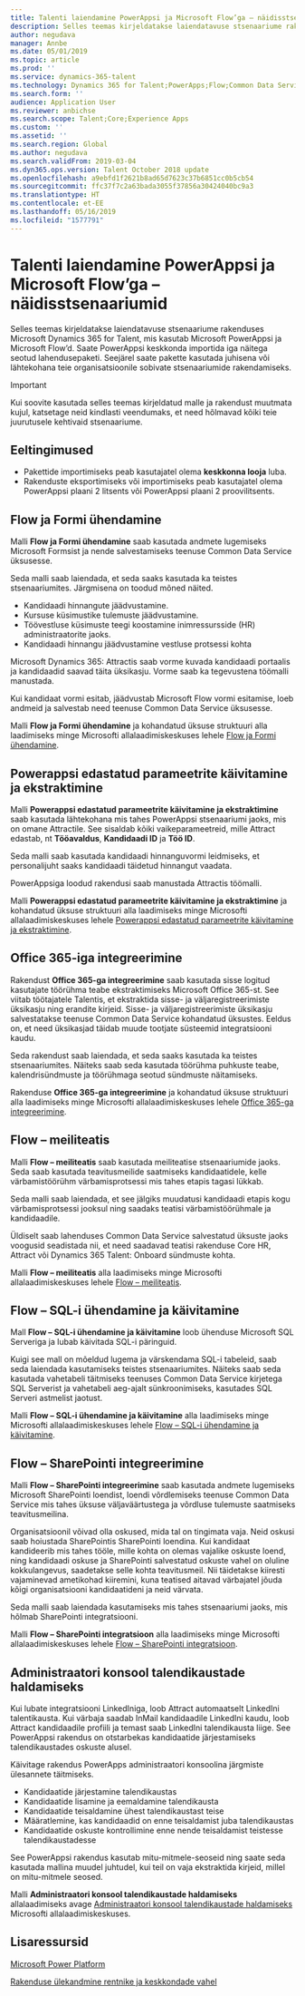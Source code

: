 ```yaml
---
title: Talenti laiendamine PowerAppsi ja Microsoft Flow’ga – näidisstsenaariumid
description: Selles teemas kirjeldatakse laiendatavuse stsenaariume rakenduses Microsoft Dynamics 365 for Talent, mis kasutab Microsoft PowerAppsi ja Microsoft Flow’d.
author: negudava
manager: Annbe
ms.date: 05/01/2019
ms.topic: article
ms.prod: ''
ms.service: dynamics-365-talent
ms.technology: Dynamics 365 for Talent;PowerApps;Flow;Common Data Service
ms.search.form: ''
audience: Application User
ms.reviewer: anbichse
ms.search.scope: Talent;Core;Experience Apps
ms.custom: ''
ms.assetid: ''
ms.search.region: Global
ms.author: negudava
ms.search.validFrom: 2019-03-04
ms.dyn365.ops.version: Talent October 2018 update
ms.openlocfilehash: a9ebfd1f2621b8ad65d7623c37b6851cc0b5cb54
ms.sourcegitcommit: ffc37f7c2a63bada3055f37856a30424040bc9a3
ms.translationtype: HT
ms.contentlocale: et-EE
ms.lasthandoff: 05/16/2019
ms.locfileid: "1577791"
---
```

# <a name="extend-talent-by-using-powerapps-and-microsoft-flow---example-scenarios"></a>Talenti laiendamine PowerAppsi ja Microsoft Flow’ga – näidisstsenaariumid

Selles teemas kirjeldatakse laiendatavuse stsenaariume rakenduses Microsoft Dynamics 365 for Talent, mis kasutab Microsoft PowerAppsi ja Microsoft Flow’d. Saate PowerAppsi keskkonda importida iga näitega seotud lahendusepaketi. Seejärel saate pakette kasutada juhisena või lähtekohana teie organisatsioonile sobivate stsenaariumide rakendamiseks.

> [!IMPORTANT]
> Kui soovite kasutada selles teemas kirjeldatud malle ja rakendust muutmata kujul, katsetage neid kindlasti veendumaks, et need hõlmavad kõiki teie juurutusele kehtivaid stsenaariume.


## <a name="prerequisites"></a>Eeltingimused

- Pakettide importimiseks peab kasutajatel olema **keskkonna looja** luba.
- Rakenduste eksportimiseks või importimiseks peab kasutajatel olema PowerAppsi plaani 2 litsents või PowerAppsi plaani 2 proovilitsents.

## <a name="flow--form-connect"></a>Flow ja Formi ühendamine

Malli **Flow ja Formi ühendamine** saab kasutada andmete lugemiseks Microsoft Formsist ja nende salvestamiseks teenuse Common Data Service üksusesse.

Seda malli saab laiendada, et seda saaks kasutada ka teistes stsenaariumites. Järgmisena on toodud mõned näited.

- Kandidaadi hinnangute jäädvustamine.
- Kursuse küsimustike tulemuste jäädvustamine.
- Töövestluse küsimuste teegi koostamine inimressursside (HR) administraatorite jaoks.
- Kandidaadi hinnangu jäädvustamine vestluse protsessi kohta

Microsoft Dynamics 365: Attractis saab vorme kuvada kandidaadi portaalis ja kandidaadid saavad täita üksikasju. Vorme saab ka tegevustena töömalli manustada.

Kui kandidaat vormi esitab, jäädvustab Microsoft Flow vormi esitamise, loeb andmeid ja salvestab need teenuse Common Data Service üksusesse.

Malli **Flow ja Formi ühendamine** ja kohandatud üksuse struktuuri alla laadimiseks minge Microsofti allalaadimiskeskuses lehele [Flow ja Formi ühendamine](https://go.microsoft.com/fwlink/?linkid=2081988).

## <a name="initiate-and-extract-parameters-passed-to-powerapps"></a>Powerappsi edastatud parameetrite käivitamine ja ekstraktimine

Malli **Powerappsi edastatud parameetrite käivitamine ja ekstraktimine** saab kasutada lähtekohana mis tahes PowerAppsi stsenaariumi jaoks, mis on omane Attractile. See sisaldab kõiki vaikeparameetreid, mille Attract edastab, nt **Tööavaldus**, **Kandidaadi ID** ja **Töö ID**.

Seda malli saab kasutada kandidaadi hinnanguvormi leidmiseks, et personalijuht saaks kandidaadi täidetud hinnangut vaadata.

PowerAppsiga loodud rakendusi saab manustada Attractis töömalli.

Malli **Powerappsi edastatud parameetrite käivitamine ja ekstraktimine** ja kohandatud üksuse struktuuri alla laadimiseks minge Microsofti allalaadimiskeskuses lehele [Powerappsi edastatud parameetrite käivitamine ja ekstraktimine](https://go.microsoft.com/fwlink/?linkid=2081991).

## <a name="integration-with-office-365"></a>Office 365-iga integreerimine

Rakendust **Office 365-ga integreerimine** saab kasutada sisse logitud kasutajate töörühma teabe ekstraktimiseks Microsoft Office 365-st. See viitab töötajatele Talentis, et ekstraktida sisse- ja väljaregistreerimiste üksikasju ning erandite kirjeid. Sisse- ja väljaregistreerimiste üksikasju salvestatakse teenuse Common Data Service kohandatud üksustes. Eeldus on, et need üksikasjad täidab muude tootjate süsteemid integratsiooni kaudu.

Seda rakendust saab laiendada, et seda saaks kasutada ka teistes stsenaariumites. Näiteks saab seda kasutada töörühma puhkuste teabe, kalendrisündmuste ja töörühmaga seotud sündmuste näitamiseks.

Rakenduse **Office 365-ga integreerimine** ja kohandatud üksuse struktuuri alla laadimiseks minge Microsofti allalaadimiskeskuses lehele [Office 365-ga integreerimine](https://go.microsoft.com/fwlink/?linkid=2081787).

## <a name="flow--email-notification"></a>Flow – meiliteatis

Malli **Flow – meiliteatis** saab kasutada meiliteatise stsenaariumide jaoks. Seda saab kasutada teavitusmeilide saatmiseks kandidaatidele, kelle värbamistöörühm värbamisprotsessi mis tahes etapis tagasi lükkab.

Seda malli saab laiendada, et see jälgiks muudatusi kandidaadi etapis kogu värbamisprotsessi jooksul ning saadaks teatisi värbamistöörühmale ja kandidaadile.

Üldiselt saab lahenduses Common Data Service salvestatud üksuste jaoks voogusid seadistada nii, et need saadavad teatisi rakenduse Core HR, Attract või Dynamics 365 Talent: Onboard sündmuste kohta.

Malli **Flow – meiliteatis** alla laadimiseks minge Microsofti allalaadimiskeskuses lehele [Flow – meiliteatis](https://go.microsoft.com/fwlink/?linkid=2082103).

## <a name="flow--sql-connect-and-execute"></a>Flow – SQL-i ühendamine ja käivitamine

Mall **Flow – SQL-i ühendamine ja käivitamine** loob ühenduse Microsoft SQL Serveriga ja lubab käivitada SQL-i päringuid.

Kuigi see mall on mõeldud lugema ja värskendama SQL-i tabeleid, saab seda laiendada kasutamiseks teistes stsenaariumites. Näiteks saab seda kasutada vahetabeli täitmiseks teenuses Common Data Service kirjetega SQL Serverist ja vahetabeli aeg-ajalt sünkroonimiseks, kasutades SQL Serveri astmelist jaotust.

Malli **Flow – SQL-i ühendamine ja käivitamine** alla laadimiseks minge Microsofti allalaadimiskeskuses lehele [Flow – SQL-i ühendamine ja käivitamine](https://go.microsoft.com/fwlink/?linkid=2081789).

## <a name="flow--sharepoint-integration"></a>Flow – SharePointi integreerimine

Malli **Flow – SharePointi integreerimine** saab kasutada andmete lugemiseks Microsoft SharePointi loendist, loendi võrdlemiseks teenuse Common Data Service mis tahes üksuse väljaväärtustega ja võrdluse tulemuste saatmiseks teavitusmeilina. 

Organisatsioonil võivad olla oskused, mida tal on tingimata vaja. Neid oskusi saab hoiustada SharePointis SharePointi loendina. Kui kandidaat kandideerib mis tahes tööle, mille kohta on olemas vajalike oskuste loend, ning kandidaadi oskuse ja SharePointi salvestatud oskuste vahel on oluline kokkulangevus, saadetakse selle kohta teavitusmeil. Nii täidetakse kiiresti vajaminevad ametikohad kiiremini, kuna teatised aitavad värbajatel jõuda kõigi organisatsiooni kandidaatideni ja neid värvata.

Seda malli saab laiendada kasutamiseks mis tahes stsenaariumi jaoks, mis hõlmab SharePointi integratsiooni.

Malli **Flow – SharePointi integratsioon** alla laadimiseks minge Microsofti allalaadimiskeskuses lehele [Flow – SharePointi integratsioon](https://go.microsoft.com/fwlink/?linkid=2082109).

## <a name="admin-console-to-manage-talent-pools"></a>Administraatori konsool talendikaustade haldamiseks

Kui lubate integratsiooni LinkedIniga, loob Attract automaatselt LinkedIni talentikausta. Kui värbaja saadab InMail kandidaadile LinkedIni kaudu, loob Attract kandidaadile profiili ja temast saab LinkedIni talendikausta liige. See PowerAppsi rakendus on otstarbekas kandidaatide järjestamiseks talendikaustades oskuste alusel.

Käivitage rakendus PowerApps administraatori konsoolina järgmiste ülesannete täitmiseks.

- Kandidaatide järjestamine talendikaustas
- Kandidaatide lisamine ja eemaldamine talendikausta
- Kandidaatide teisaldamine ühest talendikaustast teise
- Määratlemine, kas kandidaadid on enne teisaldamist juba talendikaustas
- Kandidaatide oskuste kontrollimine enne nende teisaldamist teistesse talendikaustadesse

See PowerAppsi rakendus kasutab mitu-mitmele-seoseid ning saate seda kasutada mallina muudel juhtudel, kui teil on vaja ekstraktida kirjeid, millel on mitu-mitmele seosed.

Malli **Administraatori konsool talendikaustade haldamiseks** allalaadimiseks avage [Administraatori konsool talendikaustade haldamiseks](https://www.microsoft.com/downloads/details.aspx?FamilyID=780a5eee-0e2a-4159-9a83-009f9ccdc469) Microsofti allalaadimiskeskuses.

## <a name="additional-resources"></a>Lisaressursid

[Microsoft Power Platform](https://docs.microsoft.com/power-platform/admin/admin-documentation)

[Rakenduse ülekandmine rentnike ja keskkondade vahel](https://docs.microsoft.com/en-us/power-platform/admin/environment-and-tenant-migration)
